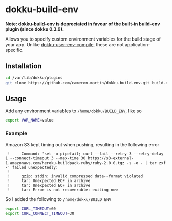 # dokku-build-env

**Note: dokku-build-env is depreciated in favour of the built-in build-env plugin (since dokku 0.3.9).**

Allows you to specify custom environment variables for the build stage of your app. Unlike [dokku-user-env-compile][1], these are not application-specific.

## Installation

```sh
cd /var/lib/dokku/plugins
git clone https://github.com/cameron-martin/dokku-build-env.git build-env
```

## Usage

Add any environment variables to `/home/dokku/BUILD_ENV`, like so

```sh
export VAR_NAME=value
```

### Example

Amazon S3 kept timing out when pushing, resulting in the following error

```
 !     Command: 'set -o pipefail; curl --fail --retry 3 --retry-delay 1 --connect-timeout 3 --max-time 30 https://s3-external-1.amazonaws.com/heroku-buildpack-ruby/ruby-2.0.0.tgz -s -o - | tar zxf -' failed unexpectedly:
 !      
 !     gzip: stdin: invalid compressed data--format violated
 !     tar: Unexpected EOF in archive
 !     tar: Unexpected EOF in archive
 !     tar: Error is not recoverable: exiting now
```

So I added the following to `/home/dokku/BUILD_ENV`

```sh
export CURL_TIMEOUT=60
export CURL_CONNECT_TIMEOUT=30
```

[1]: https://github.com/musicglue/dokku-user-env-compile
